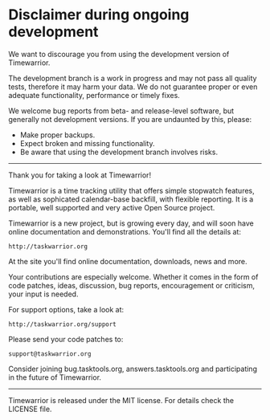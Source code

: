# Disclaimer during ongoing development

We want to discourage you from using the development version of Timewarrior.

The development branch is a work in progress and may not pass all quality tests,
therefore it may harm your data. We do not guarantee proper or even adequate
functionality, performance or timely fixes.

We welcome bug reports from beta- and release-level software, but generally not
development versions. If you are undaunted by this, please:

- Make proper backups.
- Expect broken and missing functionality.
- Be aware that using the development branch involves risks.

---

Thank you for taking a look at Timewarrior!

Timewarrior is a time tracking utility that offers simple stopwatch features,
as well as sophicated calendar-base backfill, with flexible reporting.
It is a portable, well supported and very active Open Source project.

Timewarrior is a new project, but is growing every day, and will soon have
online documentation and demonstrations.  You'll find all the details at:

    http://taskwarrior.org

At the site you'll find online documentation, downloads, news and more.

Your contributions are especially welcome. Whether it comes in the form of
code patches, ideas, discussion, bug reports, encouragement or criticism, your
input is needed.

For support options, take a look at:

    http://taskwarrior.org/support

Please send your code patches to:

    support@taskwarrior.org

Consider joining bug.tasktools.org, answers.tasktools.org and participating in
the future of Timewarrior.

---

Timewarrior is released under the MIT license. For details check the LICENSE
file.
